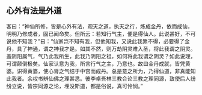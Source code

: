 ##  心外有法是外道

客曰：“神仙所修，皆是心外有法，观天之道，执天之行，炼成金丹，依而成仙，明明乃修成者，固已闻命矣。但所云：若知行气主，便是得仙人。此说甚好，不可说他不知我？”曰：“仙家岂不知有我，但他知我，又说此我靠不得，必要得了金丹，具了神通，谓之神我才是。如其不然，则万劫阴灵难入圣，将此我谓之阴灵。盖阴阳属气，气乃此我所生，此我乃阴阳之祖，如何将此我谓之阴灵？如此说理，可谓颠倒极矣。仙家认意为我，所言行气之主，乃意也。故曰金丹成就，皆凭黄婆。识得黄婆，使心肾之气结于中宫而成丹。总是意之所为，乃得仙道，非真能知此我者。余权书辨仙佛之理甚悉。彼李卓吾林三教合论三教之理同源，致使后人纷纷立说，皆宗同源之论，埋没斯道，都是俗说，真可怜悯。”
